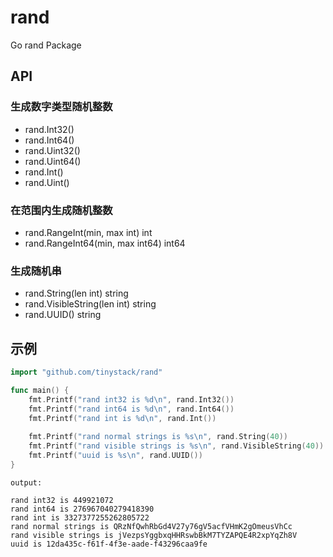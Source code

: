 # rand
Go rand Package

## API
### 生成数字类型随机整数
- rand.Int32()
- rand.Int64()
- rand.Uint32()
- rand.Uint64()
- rand.Int()
- rand.Uint()

### 在范围内生成随机整数
- rand.RangeInt(min, max int) int
- rand.RangeInt64(min, max int64) int64

### 生成随机串
- rand.String(len int) string
- rand.VisibleString(len int) string
- rand.UUID() string

## 示例
```go
import "github.com/tinystack/rand"

func main() {
	fmt.Printf("rand int32 is %d\n", rand.Int32())
    fmt.Printf("rand int64 is %d\n", rand.Int64())
    fmt.Printf("rand int is %d\n", rand.Int())
    
    fmt.Printf("rand normal strings is %s\n", rand.String(40))
    fmt.Printf("rand visible strings is %s\n", rand.VisibleString(40))
    fmt.Printf("uuid is %s\n", rand.UUID())
}
```

```shell
output:

rand int32 is 449921072
rand int64 is 276967040279418390
rand int is 3327377255262805722
rand normal strings is QRzNfQwhRbGd4V27y76gV5acfVHmK2gOmeusVhCc
rand visible strings is jVezpsYggbxqHHRswbBkM7TYZAPQE4R2xpYqZh8V
uuid is 12da435c-f61f-4f3e-aade-f43296caa9fe

```